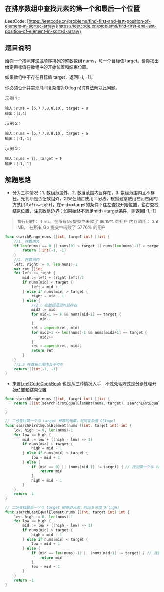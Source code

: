 ## 在排序数组中查找元素的第一个和最后一个位置

LeetCode: [https://leetcode.cn/problems/find-first-and-last-position-of-element-in-sorted-array/](https://leetcode.cn/problems/find-first-and-last-position-of-element-in-sorted-array/)

## 题目说明

给你一个按照非递减顺序排列的整数数组 nums，和一个目标值 target。请你找出给定目标值在数组中的开始位置和结束位置。

如果数组中不存在目标值 target，返回[-1, -1]。

你必须设计并实现时间复杂度为O(log n)的算法解决此问题。

示例 1：
```text
输入：nums = [5,7,7,8,8,10], target = 8
输出：[3,4]
```
示例 2：
```text
输入：nums = [5,7,7,8,8,10], target = 6
输出：[-1,-1]
```
示例 3：
```
输入：nums = [], target = 0
输出：[-1,-1]
```

## 解题思路

- 分为三种情况：1. 数组范围外，2. 数组范围内且存在，3. 数组范围内且不存在。先判断是否在数组外，如果在随后使用二分法，根据题意使用左闭右闭的方式(即`left<=right`)，在mid==target的条件下往左查找开始位置，往右查找结束位置，注意数组边界；如果始终不满足mid==target条件，则返回[-1,-1]
> 执行用时： 4 ms，在所有Go提交中击败了 96.19% 的用户 内存消耗： 3.8 MB， 在所有 Go 提交中击败了 57.76% 的用户

```go
func searchRange(nums []int, target int) []int {
	//1. 在数组外
	if len(nums) == 0 || nums[0] > target || nums[len(nums)-1] < target {
		return []int{-1, -1}
	}
	//2. 在数组内
	left, right := 0, len(nums)-1
	var ret []int
	for left <= right {
		mid := left + (right-left)/2
		if nums[mid] < target {
			left = mid + 1
		} else if nums[mid] > target {
			right = mid - 1
		} else {
			//2.1 在数组范围内且存在
			mid2 := mid
			for mid-1 >= 0 && nums[mid-1] == target {
				mid--
			}
			ret = append(ret, mid)
			for mid2+1 <= len(nums)-1 && nums[mid2+1] == target {
				mid2++
			}
			ret = append(ret, mid2)
			return ret
		}
	}
	//2.2 在数组范围内且不存在
	return []int{-1, -1}
}
```

- 来自[LeetCodeCookBook](https://books.halfrost.com/leetcode/ChapterFour/0001~0099/0034.Find-First-and-Last-Position-of-Element-in-Sorted-Array/) 也是从三种情况入手，不过处理方式是分别处理开始位置和结束位置
```go
func searchRange(nums []int, target int) []int {
	return []int{searchFirstEqualElement(nums, target), searchLastEqualElement(nums, target)}

}

// 二分查找第一个与 target 相等的元素，时间复杂度 O(logn)
func searchFirstEqualElement(nums []int, target int) int {
	low, high := 0, len(nums)-1
	for low <= high {
		mid := low + ((high - low) >> 1)
		if nums[mid] > target {
			high = mid - 1
		} else if nums[mid] < target {
			low = mid + 1
		} else {
			if (mid == 0) || (nums[mid-1] != target) { // 找到第一个与 target 相等的元素
				return mid
			}
			high = mid - 1
		}
	}
	return -1
}

// 二分查找最后一个与 target 相等的元素，时间复杂度 O(logn)
func searchLastEqualElement(nums []int, target int) int {
	low, high := 0, len(nums)-1
	for low <= high {
		mid := low + ((high - low) >> 1)
		if nums[mid] > target {
			high = mid - 1
		} else if nums[mid] < target {
			low = mid + 1
		} else {
			if (mid == len(nums)-1) || (nums[mid+1] != target) { // 找到最后一个与 target 相等的元素
				return mid
			}
			low = mid + 1
		}
	}
	return -1
}

```